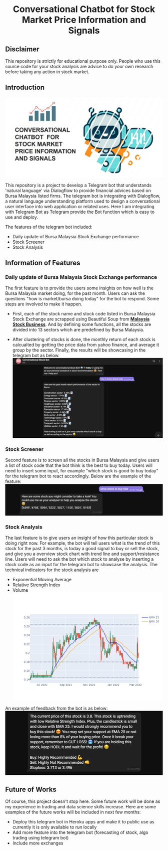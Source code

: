 <h1 align='center'>Conversational Chatbot for Stock Market Price Information and Signals </h1>

## Disclaimer 
This repository is strictly for educational purpose only. People who use this source code for your stock analysis are advice to do your own research before taking any action in stock market. 

## Introduction

![alt text](https://github.com/haozac/Ai-Conversational-Chatbot-for-Bursa-Advisor/blob/main/Intro_image.jpg?raw=true)

This repository is a project to develop a Telegram bot that understands 'natural language' via Dialogflow to provide financial advices based on Bursa Malaysia listed firms. The telegram bot is integrating with Dialogflow, a natural language understanding platform used to design a conversational user interface into web application or related uses. Here I am integrating with Telegram Bot as Telegram provide the Bot function which is easy to use and deploy. 

The features of the telegram bot included: 
- Daily update of Bursa Malaysia Stock Exchange performance 
- Stock Screener 
- Stock Analysis 

## Information of Features 
### Daily update of Bursa Malaysia Stock Exchange performance 
The first feature is to provide the users some insights on how well is the Bursa Malaysia market doing, for the past month. Users can ask the questions "how is market/bursa doing today" for the bot to respond. Some steps are involved to make it happen.

- First, each of the stock name and stock code listed in Bursa Malaysia Stock Exchange are scrapped using Beautiful Soup from **[Malaysia Stock Business](https://www.malaysiastock.biz/Listed-Companies.aspx)**. And by defining some functions, all the stocks are divided into 13 sectors which are predefined by Bursa Malaysia. 

- After clustering of stocks is done, the monthly return of each stock is calcualted by getting the price data from yahoo finance, and average it group by the sector. Finally, the results will be showcasing in the telegram bot as below. 
![alt text](https://github.com/haozac/Ai-Conversational-Chatbot-for-Bursa-Advisor/blob/main/demo_sector.jpg?raw=true)

### Stock Screener 
Second feature is to screen all the stocks in Bursa Malaysia and give users a list of stock code that the bot think is the best to buy today. Users will need to insert some input, for example "which stock is good to buy today" for the telegram bot to react accordingly. Below are the example of the feature: 
![alt text](https://github.com/haozac/Ai-Conversational-Chatbot-for-Bursa-Advisor/blob/main/stock_screener.jpg?raw=true)

### Stock Analysis 
The last feature is to give users an insight of how this particular stock is doing right now. For example, the bot will tell users what is the trend of this stock for the past 3 months, is today a good signal to buy or sell the stock, and give you a overview stock chart with trend line and support/resistance line. Users will need to ask the bot which stock to analyse by inserting a stock code as an input for the telegram bot to showcase the analysis. The technical indicators for the stock analysis are
- Exponential Moving Average
- Relative Strength Index 
- Volume 
![alt text](https://github.com/haozac/Ai-Conversational-Chatbot-for-Bursa-Advisor/blob/main/stock_chart.png?raw=true)

An example of feedback from the bot is as below: 
![alt text](https://github.com/haozac/Ai-Conversational-Chatbot-for-Bursa-Advisor/blob/main/signal.jpg?raw=true)

## Future of Works 
Of course, this project doesn't stop here. Some future work will be done as my experience in trading and data science skills increase. Here are some examples of the future works will be included in next few months:
- Deploy this telegram bot in Heroku apps and make it to public use as currently it is only available to run locally
- Add more feature into the telegram bot (forecasting of stock, algo trading using telegram bot)
- Include more exchanges


